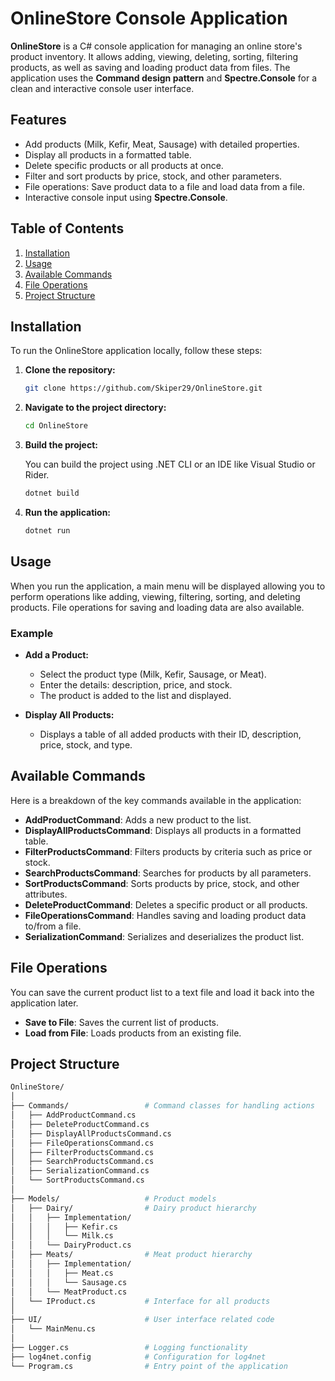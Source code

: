 # OnlineStore Console Application

**OnlineStore** is a C# console application for managing an online store's product inventory. It allows adding, viewing, deleting, sorting, filtering products, as well as saving and loading product data from files. The application uses the **Command design pattern** and **Spectre.Console** for a clean and interactive console user interface.

## Features

- Add products (Milk, Kefir, Meat, Sausage) with detailed properties.
- Display all products in a formatted table.
- Delete specific products or all products at once.
- Filter and sort products by price, stock, and other parameters.
- File operations: Save product data to a file and load data from a file.
- Interactive console input using **Spectre.Console**.

## Table of Contents

1. [Installation](#installation)
2. [Usage](#usage)
3. [Available Commands](#available-commands)
4. [File Operations](#file-operations)
5. [Project Structure](#project-structure)

## Installation

To run the OnlineStore application locally, follow these steps:

1. **Clone the repository:**

   ```bash
   git clone https://github.com/Skiper29/OnlineStore.git
   ```

2. **Navigate to the project directory:**

   ```bash
   cd OnlineStore
   ```

3. **Build the project:**

   You can build the project using .NET CLI or an IDE like Visual Studio or Rider.

   ```bash
   dotnet build
   ```

4. **Run the application:**

   ```bash
   dotnet run
   ```

## Usage

When you run the application, a main menu will be displayed allowing you to perform operations like adding, viewing, filtering, sorting, and deleting products. File operations for saving and loading data are also available.

### Example

- **Add a Product:**
  - Select the product type (Milk, Kefir, Sausage, or Meat).
  - Enter the details: description, price, and stock.
  - The product is added to the list and displayed.

- **Display All Products:**
  - Displays a table of all added products with their ID, description, price, stock, and type.

## Available Commands

Here is a breakdown of the key commands available in the application:

- **AddProductCommand**: Adds a new product to the list.
- **DisplayAllProductsCommand**: Displays all products in a formatted table.
- **FilterProductsCommand**: Filters products by criteria such as price or stock.
- **SearchProductsCommand**: Searches for products by all parameters.
- **SortProductsCommand**: Sorts products by price, stock, and other attributes.
- **DeleteProductCommand**: Deletes a specific product or all products.
- **FileOperationsCommand**: Handles saving and loading product data to/from a file.
- **SerializationCommand**: Serializes and deserializes the product list.

## File Operations

You can save the current product list to a text file and load it back into the application later.

- **Save to File**: Saves the current list of products.
- **Load from File**: Loads products from an existing file.

## Project Structure

```bash
OnlineStore/
│
├── Commands/                 # Command classes for handling actions
│   ├── AddProductCommand.cs
│   ├── DeleteProductCommand.cs
│   ├── DisplayAllProductsCommand.cs
│   ├── FileOperationsCommand.cs
│   ├── FilterProductsCommand.cs
│   ├── SearchProductsCommand.cs
│   ├── SerializationCommand.cs
│   └── SortProductsCommand.cs
│
├── Models/                   # Product models
│   ├── Dairy/                # Dairy product hierarchy
│   │   ├── Implementation/
│   │   │   ├── Kefir.cs
│   │   │   └── Milk.cs
│   │   └── DairyProduct.cs
│   ├── Meats/                # Meat product hierarchy
│   │   ├── Implementation/
│   │   │   ├── Meat.cs
│   │   │   └── Sausage.cs
│   │   └── MeatProduct.cs
│   └── IProduct.cs           # Interface for all products
│
├── UI/                       # User interface related code
│   └── MainMenu.cs
│
├── Logger.cs                 # Logging functionality
├── log4net.config            # Configuration for log4net
└── Program.cs                # Entry point of the application
```




